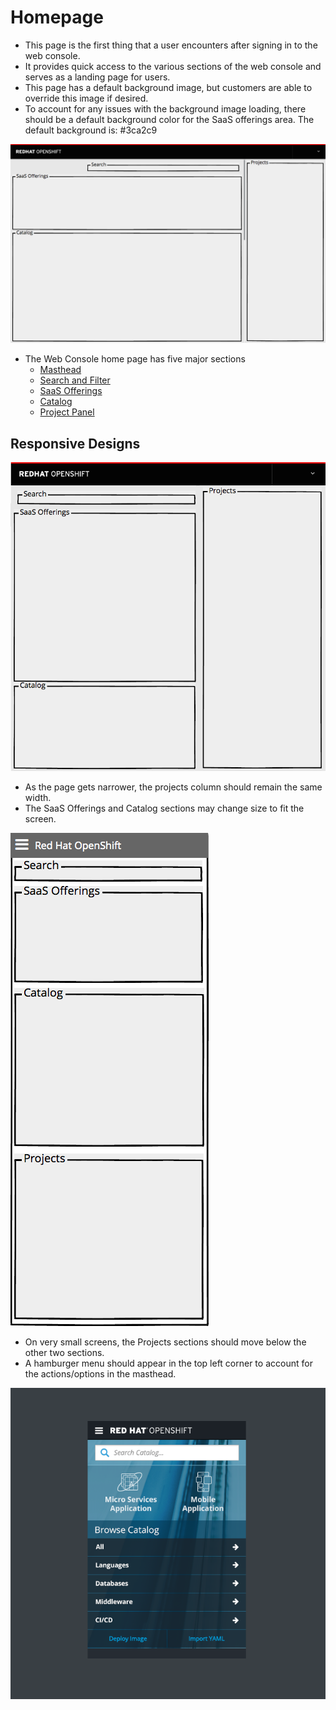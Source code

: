 # Homepage

- This page is the first thing that a user encounters after signing in to the web console.
- It provides quick access to the various sections of the web console and serves as a landing page for users.
- This page has a default background image, but customers are able to override this image if desired.
- To account for any issues with the background image loading, there should be a default background color for the SaaS offerings area. The default background is: #3ca2c9


![Homepage](img/overview-01.png)
- The Web Console home page has five major sections
	- [Masthead](../patterns/masthead.md)
	- [Search and Filter](./search-filter.md)
	- [SaaS Offerings](./offerings.md)
	- [Catalog](./catalog.md)
	- [Project Panel](./project-panel.md)

## Responsive Designs

![Homepage](img/overview-02.png)
- As the page gets narrower, the projects column should remain the same width.
- The SaaS Offerings and Catalog sections may change size to fit the screen.

![Homepage](img/overview-03.png)
- On very small screens, the Projects sections should move below the other two sections.
- A hamburger menu should appear in the top left corner to account for the actions/options in the masthead.

![Homepage](img/Mobile-V2.png)

